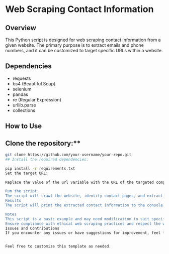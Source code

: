 # Web Scraping Contact Information

## Overview

This Python script is designed for web scraping contact information from a given website. The primary purpose is to extract emails and phone numbers, and it can be customized to target specific URLs within a website.

## Dependencies

- requests
- bs4 (Beautiful Soup)
- selenium
- pandas
- re (Regular Expression)
- urllib.parse
- collections

## How to Use

## Clone the repository:**

   ```bash
   git clone https://github.com/your-username/your-repo.git
## Install the required dependencies:

pip install -r requirements.txt
Set the target URL:

Replace the value of the url variable with the URL of the targeted company's website in the main.py file.

Run the script:
The script will crawl the website, identify contact pages, and extract email addresses and phone numbers.
Results
The script will print the extracted contact information to the console. Additionally, you can modify the script to save the results to a file or database, depending on your needs.

Notes
This script is a basic example and may need modification to suit specific websites or requirements.
Ensure compliance with ethical web scraping practices and respect the website's terms of service.
Issues and Contributions
If you encounter any issues or have suggestions for improvement, feel free to open an issue or create a pull request.


Feel free to customize this template as needed.
